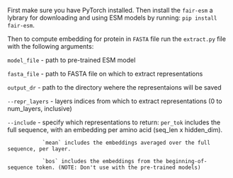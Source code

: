 First make sure you have PyTorch installed.
Then install the `fair-esm` a lybrary for downloading and using ESM models by running:
`pip install fair-esm`.

Then to compute embedding for protein in `FASTA` file run the `extract.py` file with the following arguments:

`model_file` - path to pre-trained ESM model

`fasta_file` - path to FASTA file on which to extract representations

`output_dr` - path to the directory wehere the representaions will be saved

`--repr_layers` - layers indices from which to extract representations (0 to num_layers, inclusive)

`--include` - specify which representations to return:
               `per_tok` includes the full sequence, with an embedding per amino acid (seq_len x hidden_dim).
               
               `mean` includes the embeddings averaged over the full sequence, per layer.
               
               `bos` includes the embeddings from the beginning-of-sequence token. (NOTE: Don't use with the pre-trained models)
